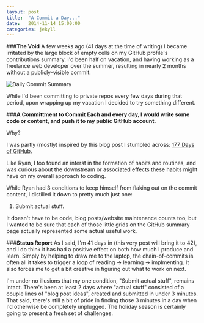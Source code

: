 ```yaml
---
layout: post
title:  "A Commit a Day..."
date:   2014-11-14 15:00:00
categories: jekyll 
---
```

###**The Void**
A few weeks ago (41 days at the time of writing) I became irritated by the large block of empty cells on my GitHub profile's contributions summary.  I'd been half on vacation, and having working as a freelance web developer over the summer, resulting in nearly 2 months without a publicly-visible commit.

![Daily Commit Summary](/blog/assets/posts/DailyCommit-strip.png)

While I'd been committing to private repos every few days during that period, upon wrapping up my vacation I decided to try something different.

###**A Committment to Commit** 
**Each and every day, I would write some code or content, and push it to my public GitHub account.**

Why?

I was partly (mostly) inspired by this blog post I stumbled across: [177 Days of GitHub](https://ryanseys.com/blog/177-days-of-github/).

Like Ryan, I too found an interst in the formation of habits and routines, and was curious about the downstream or associated effects these habits might have on my overall approach to coding.

While Ryan had 3 conditions to keep himself from flaking out on the commit content, I distilled it down to pretty much just one:

1. Submit actual stuff.

It doesn't have to be code, blog posts/website maintenance counts too, but I wanted to be sure that each of those little grids on the GitHub summary page actually represented some actual useful work.

###**Status Report**
As I said, I'm 41 days in (this very post will bring it to 42), and I do think it has had a positive effect on both how much I produce and learn.  Simply by helping to draw me to the laptop, the chain-of-commits is often all it takes to trigger a loop of reading -> learning -> implmenting.  It also forces me to get a bit creative in figuring out what to work on next.

I'm under no illusions that my one condition, "Submit actual stuff", remains intact.  There's been at least 2 days where "actual stuff" consisted of a couple lines of "blog post ideas", created and submitted in under 3 minutes.  That said, there's still a bit of pride in finding those 3 minutes in a day when I'd otherwise be completely unplugged.  The holiday season is certainly going to present a fresh set of challenges.



